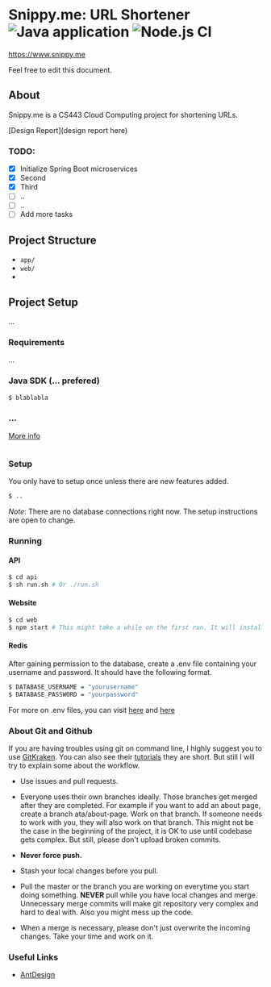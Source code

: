 # Snippy.me: URL Shortener ![Java application](https://github.com/Dogacel/Kalas-Iris/workflows/Python%20application/badge.svg) ![Node.js CI](https://github.com/Dogacel/Kalas-Iris/workflows/Node.js%20CI/badge.svg)
<!--
***yukardaki svgleri değiş
-->

https://www.snippy.me

Feel free to edit this document.

## About

Snippy.me is a CS443 Cloud Computing project for shortening URLs.

[Design Report](design report here)


### TODO:

- [x] Initialize Spring Boot microservices
- [x] Second
- [x] Third
- [ ] ..
- [ ] ..
- [ ] Add more tasks

## Project Structure

- `app/`
- `web/` 
- 

## Project Setup

...

### Requirements

...

### Java SDK (... prefered)

```bash
$ blablabla
```

### ...

[More info]()

```bash
```

### Setup

You only have to setup once unless there are new features added.

```bash
$ ..
```

_Note_: There are no database connections right now. The setup instructions are open to change.

### Running

#### API

```bash
$ cd api
$ sh run.sh # Or ./run.sh
```

#### Website

```bash
$ cd web
$ npm start # This might take a while on the first run. It will install dependencies
```

#### Redis
After gaining permission to the database, create a .env file containing your username and password. It should have the following format. 
```bash
$ DATABASE_USERNAME = "yourusername"
$ DATABASE_PASSWORD = "yourpassword"
```
For more on .env files, you can visit [here](https://pypi.org/project/python-dotenv/) and [here](https://www.ibm.com/support/knowledgecenter/ssw_aix_72/osmanagement/env_file.html)

### About Git and Github

If you are having troubles using git on command line, I highly suggest you to use [GitKraken](https://www.gitkraken.com/). You can also see their [tutorials](https://www.gitkraken.com/learn/git) they are short. But still I will try to explain some about the workflow.

- Use issues and pull requests.

- Everyone uses their own branches ideally. Those branches get merged after they are completed. For example if you want to add an about page, create a branch ata/about-page. Work on that branch. If someone needs to work with you, they will also work on that branch. This might not be the case in the beginning of the project, it is OK to use until codebase gets complex. But still, please don't upload broken commits.

- **Never force push.**

- Stash your local changes before you pull.

- Pull the master or the branch you are working on everytime you start doing something. **NEVER** pull while you have local changes and merge. Unnecessary merge commits will make git repository very complex and hard to deal with. Also you might mess up the code.

- When a merge is necessary, please don't just overwrite the incoming changes. Take your time and work on it.

### Useful Links

- [AntDesign](https://ant.design/)

